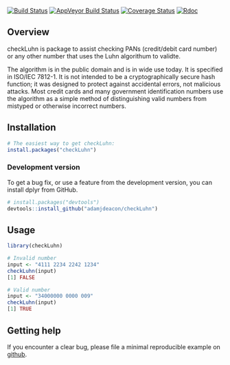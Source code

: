 [![Build Status](https://travis-ci.org/adamjdeacon/checkLuhn.svg?branch=master)](https://travis-ci.org/adamjdeacon/checkLuhn)
[![AppVeyor Build Status](https://ci.appveyor.com/api/projects/status/github/adamjdeacon/checkLuhn?branch=master&svg=true)](https://ci.appveyor.com/project/adamjdeacon/checkLuhn)
[![Coverage Status](https://codecov.io/gh/adamjdeacon/checkLuhn/branch/master/graph/badge.svg)](https://codecov.io/gh/adamjdeacon/checkLuhn?branch=master)
[![Rdoc](http://www.rdocumentation.org/badges/version/checkLuhn)](http://www.rdocumentation.org/packages/checkLuhn)

## Overview

checkLuhn is package to assist checking PANs (credit/debit card number) or any
other number that uses the Luhn algorithum to validte.

The algorithm is in the public domain and is in wide use today. It is specified 
in ISO/IEC 7812-1. It is not intended to be a cryptographically secure hash 
function; it was designed to protect against accidental errors, not malicious 
attacks. Most credit cards and many government identification numbers use the 
algorithm as a simple method of distinguishing valid numbers from mistyped or 
otherwise incorrect numbers.

## Installation

``` r
# The easiest way to get checkLuhn:
install.packages("checkLuhn")
```

### Development version

To get a bug fix, or use a feature from the development version, you can
install dplyr from GitHub.

``` r
# install.packages("devtools")
devtools::install_github("adamjdeacon/checkLuhn")
```

## Usage

``` r
library(checkLuhn)

# Invalid number
input <- "4111 2234 2242 1234"
checkLuhn(input)
[1] FALSE

# Valid number
input <- "34000000 0000 009"
checkLuhn(input)
[1] TRUE
```

## Getting help

If you encounter a clear bug, please file a minimal reproducible example
on [github](https://github.com/adamjdeacon/checkLuhn/issues).
